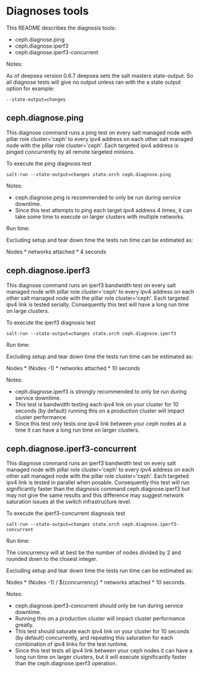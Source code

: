 # Diagnoses tools

This README describes the diagnosis tools:

- ceph.diagnose.ping
- ceph.diagnose.iperf3
- ceph.diagnose.iperf3-concurrent

Notes:

As of deepsea version 0.6.7 deepsea sets the salt masters state-output. So all
diagnose tests will give no output unless ran with the a state output option for
example:

    --state-output=changes

## ceph.diagnose.ping

This diagnose command runs a ping test on every salt managed node with pillar
role cluster='ceph' to every ipv4 address on each other salt managed node with
the pillar role cluster='ceph'. Each targeted ipv4 address is pinged
concurrently by all remote targeted minions.

To execute the ping diagnosis test

    salt-run --state-output=changes state.orch ceph.diagnose.ping

Notes:

- ceph.diagnose.ping is recommended to only be run during service downtime.
- Since this test attempts to ping each target ipv4 address 4 times, it can
  take some time to execute on larger clusters with multiple networks.

Run time:

Excluding setup and tear down time the tests run time can be estimated as:

   Nodes * networks attached * 4 seconds

## ceph.diagnose.iperf3

This diagnose command runs an iperf3 bandwidth test on every salt managed node
with pillar role cluster='ceph' to every ipv4 address on each other salt
managed node with the pillar role cluster='ceph'. Each targeted ipv4 link is
tested serially. Consequently this test will have a long run time on large
clusters.

To execute the iperf3 diagnosis test

    salt-run --state-output=changes state.orch ceph.diagnose.iperf3

Run time:

Excluding setup and tear down time the tests run time can be estimated as:

   Nodes * (Nodes -1) * networks attached * 10 seconds

Notes:

- ceph.diagnose.iperf3 is strongly recommended to only be run during service
  downtime.
- This test is bandwidth testing each ipv4 link on your cluster for 10 seconds
  (by default) running this on a production cluster will impact cluster
  performance.
- Since this test only tests one ipv4 link between your ceph nodes at a time it
  can have a long run time on larger clusters.

## ceph.diagnose.iperf3-concurrent

This diagnose command runs an iperf3 bandwidth test on every salt managed node
with pillar role cluster='ceph' to every ipv4 address on each other salt
managed node with the pillar role cluster='ceph'. Each targeted ipv4 link is
tested in parallel when posable. Consequently this test will run significantly
faster than the diagnosis command ceph.diagnose.iperf3 but may not give the same
results and this difference may suggest network saturation issues at the switch
infrastructure level.

To execute the iperf3-concurrent diagnosis test

    salt-run --state-output=changes state.orch ceph.diagnose.iperf3-concurrent

Run time:

The concurrency will at best be the number of nodes divided by 2 and rounded
down to the closest integer.

Excluding setup and tear down time the tests run time can be estimated as:

   Nodes * (Nodes -1) / ${concurrency} * networks attached * 10 seconds.

Notes:

- ceph.diagnose.iperf3-concurrent should only be run during service downtime.
- Running this on a production cluster will impact cluster performance greatly.
- This test should saturate each ipv4 link on your cluster for 10 seconds
  (by default) concurrently, and repeating this saturation for each combination
  of ipv4 links for the test runtime.
- Since this test tests all ipv4 link between your ceph nodes it can have a
  long run time on larger clusters, but it will execute significantly faster
  than the ceph.diagnose.iperf3 operation.
